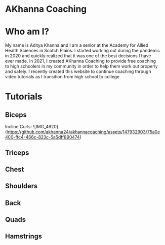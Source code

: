 # AKhanna Coaching
# Who am I?

My name is Aditya Khanna and I am a senior at the Academy for Allied Health Sciences in Scotch Plains. 
I started working out during the pandemic in 2020 and quickly realized that it was one of the best decisions I have ever made.
In 2021, I created AKhanna Coaching to provide free coaching to high schoolers in my community in order to help them work out properly and safely.
I recently created this website to continue coaching through video tutorials as I transition from high school to college.

# Tutorials
## Biceps
Incline Curls:
![IMG_4620] (https://github.com/akhanna24/akhannacoaching/assets/147932903/75a0e400-ffc4-466c-823c-5a5dff890474)





## Triceps

## Chest

## Shoulders

## Back

## Quads

## Hamstrings
